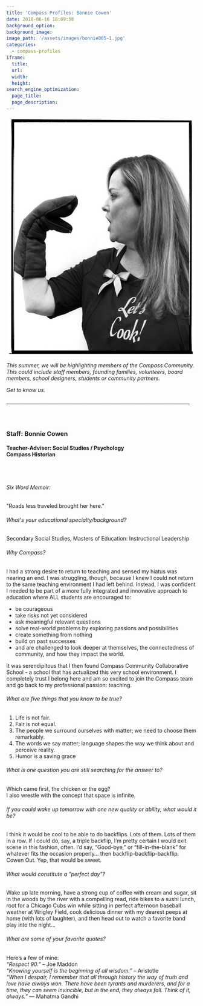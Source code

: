 ```yaml
---
title: 'Compass Profiles: Bonnie Cowen'
date: 2018-06-16 18:09:50
background_option: 
background_image: 
image_path: '/assets/images/bonnie005-1.jpg'
categories: 
  - compass-profiles
iframe: 
  title: 
  url:  
  width: 
  height:
search_engine_optimization:
  page_title:
  page_description:
---
```


![](/assets/images/bonnie005-1.jpg)

*This summer, we will be highlighting members of the Compass Community.&nbsp; This could include staff members, founding families, volunteers, board members, school designers, students or community partners.*

*Get to know us.*

\_\_\_\_\_\_\_\_\_\_\_\_\_\_\_\_\_\_\_\_\_\_\_\_\_\_\_\_\_\_\_\_\_\_\_\_\_\_\_\_\_\_\_\_\_\_\_\_\_\_\_\_\_\_\_\_\_\_\_\_\_\_\_\_\_\_\_\_\_\_\_\_\_\_\_\_

### &nbsp;

### Staff: Bonnie Cowen

#### Teacher-Adviser: Social Studies / Psychology<br>Compass Historian

###### &nbsp;

###### Six Word Memoir:&nbsp;

"Roads less traveled brought her here."

###### What's your educational specialty/background?

Secondary Social Studies, Masters of Education: Instructional Leadership

###### Why Compass?

I had a strong desire to return to teaching and sensed my hiatus was nearing an end. I was struggling, though, because I knew I could not return to the same teaching environment I had left behind. Instead, I was confident I needed to be part of a more fully integrated and innovative approach to education where ALL students are encouraged to:

* be courageous
* take risks not yet considered
* ask meaningful relevant questions
* solve real-world problems by exploring passions and possibilities
* create something from nothing
* build on past successes
* and are challenged to look deeper at themselves, the connectedness of community, and how they impact the world.

It was serendipitous that I then found Compass Community Collaborative School - a school that has actualized this very school environment. I completely trust I belong here and am so excited to join the Compass team and go back to my professional passion: teaching.

###### What are five things that you know to be true?

1. Life is not fair.
2. Fair is not equal.
3. The people we surround ourselves with matter; we need to choose them remarkably.
4. The words we say matter; language shapes the way we think about and perceive reality.
5. Humor is a saving grace

###### What is one question you are still searching for the answer to?

Which came first, the chicken or the egg?<br>I also wrestle with the concept that space is infinite.

###### If you could wake up tomorrow with one new quality or ability, what would it be?

I think it would be cool to be able to do backflips. Lots of them. Lots of them in a row. If I could do, say, a triple backflip, I’m pretty certain I would exit scene in this fashion, often. I’d say, “Good-bye,” or “fill-in-the-blank” for whatever fits the occasion properly… then backflip-backflip-backflip. Cowen Out. Yep, that would be sweet.

###### What would constitute a "perfect day"?

Wake up late morning, have a strong cup of coffee with cream and sugar, sit in the woods by the river with a compelling read, ride bikes to a sushi lunch, root for a Chicago Cubs win while sitting in perfect afternoon baseball weather at Wrigley Field, cook delicious dinner with my dearest peeps at home (with lots of laughter), and then head out to watch a favorite band play into the night…

###### What are some of your favorite quotes?

Here’s a few of mine:<br>*“Respect 90.”* – Joe Maddon<br>*“Knowing yourself is the beginning of all wisdom.”* – Aristotle<br>*“When I despair, I remember that all through history the way of truth and love have always won. There have been tyrants and murderers, and for a time, they can seem invincible, but in the end, they always fall. Think of it, always.”* ― Mahatma Gandhi
